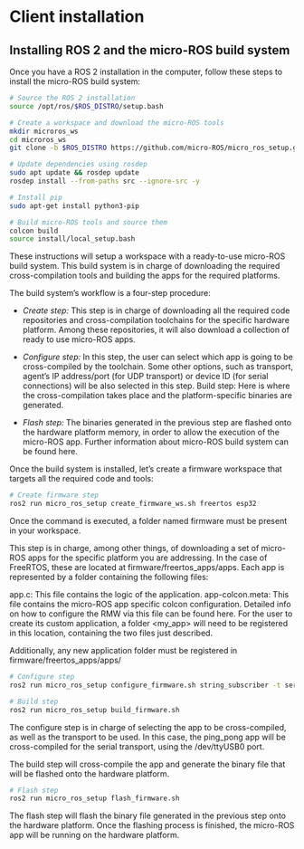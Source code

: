 # Client installation

## Installing ROS 2 and the micro-ROS build system

Once you have a ROS 2 installation in the computer, follow these steps to install the micro-ROS build system:

```bash
# Source the ROS 2 installation
source /opt/ros/$ROS_DISTRO/setup.bash

# Create a workspace and download the micro-ROS tools
mkdir microros_ws
cd microros_ws
git clone -b $ROS_DISTRO https://github.com/micro-ROS/micro_ros_setup.git src/micro_ros_setup

# Update dependencies using rosdep
sudo apt update && rosdep update
rosdep install --from-paths src --ignore-src -y

# Install pip
sudo apt-get install python3-pip

# Build micro-ROS tools and source them
colcon build
source install/local_setup.bash

```

These instructions will setup a workspace with a ready-to-use micro-ROS build system. This build system is in charge of downloading the required cross-compilation tools and building the apps for the required platforms.

The build system’s workflow is a four-step procedure:

- _Create step:_ This step is in charge of downloading all the required code repositories and cross-compilation toolchains for the specific hardware platform. Among these repositories, it will also download a collection of ready to use micro-ROS apps.

- _Configure step:_ In this step, the user can select which app is going to be cross-compiled by the toolchain. Some other options, such as transport, agent’s IP address/port (for UDP transport) or device ID (for serial connections) will be also selected in this step.
  Build step: Here is where the cross-compilation takes place and the platform-specific binaries are generated.

- _Flash step:_ The binaries generated in the previous step are flashed onto the hardware platform memory, in order to allow the execution of the micro-ROS app. Further information about micro-ROS build system can be found here.

Once the build system is installed, let’s create a firmware workspace that targets all the required code and tools:

```bash
# Create firmware step
ros2 run micro_ros_setup create_firmware_ws.sh freertos esp32
```

Once the command is executed, a folder named firmware must be present in your workspace.

This step is in charge, among other things, of downloading a set of micro-ROS apps for the specific platform you are addressing. In the case of FreeRTOS, these are located at firmware/freertos_apps/apps. Each app is represented by a folder containing the following files:

app.c: This file contains the logic of the application.
app-colcon.meta: This file contains the micro-ROS app specific colcon configuration. Detailed info on how to configure the RMW via this file can be found here.
For the user to create its custom application, a folder <my_app> will need to be registered in this location, containing the two files just described.

Additionally, any new application folder must be registered in firmware/freertos_apps/apps/

```bash
# Configure step
ros2 run micro_ros_setup configure_firmware.sh string_subscriber -t serial --dev /dev/ttyUSB0

# Build step
ros2 run micro_ros_setup build_firmware.sh
```

The configure step is in charge of selecting the app to be cross-compiled, as well as the transport to be used. In this case, the ping_pong app will be cross-compiled for the serial transport, using the /dev/ttyUSB0 port.

The build step will cross-compile the app and generate the binary file that will be flashed onto the hardware platform.

```bash
# Flash step
ros2 run micro_ros_setup flash_firmware.sh
```

The flash step will flash the binary file generated in the previous step onto the hardware platform. Once the flashing process is finished, the micro-ROS app will be running on the hardware platform.
